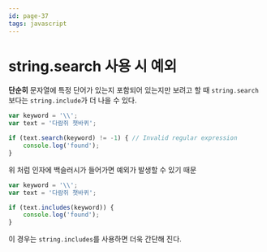 ```yaml
---
id: page-37
tags: javascript
---
```

# string.search 사용 시 예외

**단순히** 문자열에 특정 단어가 있는지 포함되어 있는지만 보려고 할 때
```string.search``` 보다는 ```string.include```가 더 나을 수 있다.

```javascript
var keyword = '\\';
var text = '다람쥐 챗바퀴';

if (text.search(keyword) != -1) { // Invalid regular expression
    console.log('found');
}
```

위 처럼 인자에 백슬러시가 들어가면 예외가 발생할 수 있기 때문

```javascript
var keyword = '\\';
var text = '다람쥐 챗바퀴';

if (text.includes(keyword)) {
    console.log('found');
}
```

이 경우는 ```string.includes```를 사용하면 더욱 간단해 진다.
